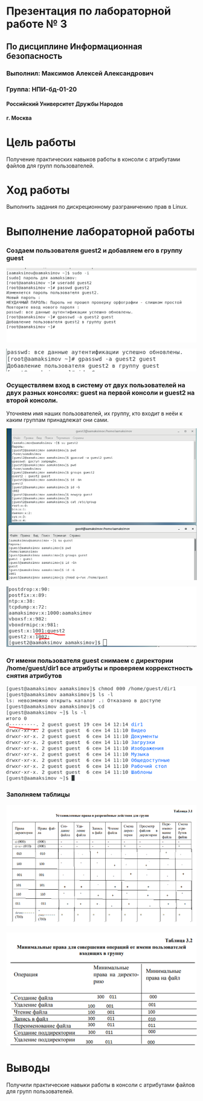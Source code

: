 
# Презентация по лабораторной работе № 3

## По дисциплине Информационная безопасность

### Выполнил: Максимов Алексей Александрович
### Группа: НПИ-бд-01-20

  #### Российский Университет Дружбы Народов
  #### г. Москва


# Цель работы

Получение практических навыков работы в консоли с атрибутами файлов для групп пользователей.

# Ход работы

Выполнить задания по дискреционному разграничению прав в Linux.

# Выполнение лабораторной работы
### Создаем пользователя guest2 и добавляем его в группу guest


![image](image/1.PNG)

![image](image/4.PNG)

### Осуществляем вход в систему от двух пользователей на двух разных консолях: guest на первой консоли и guest2 на второй консоли.

Уточняем имя наших пользователей, их группу, кто входит в неёи к каким группам принадлежат они сами.


![image](image/2.PNG)

![image](image/3.PNG)

### От имени пользователя guest снимаем с директории /home/guest/dir1 все атрибуты и проверяем коррекстность снятия атрибутов

![image](image/5.PNG)

### Заполняем таблицы

![image](image/6.PNG)

![image](image/7.PNG)


# Выводы

Получили практические навыки работы в консоли с атрибутами файлов для групп пользователей.
